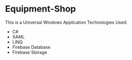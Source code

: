 # Equipment-Shop

This is a Universal Windows Application
Technologies Used:
- C#
- XAML
- LINQ
- Firebase Database
- Firebase Storage
